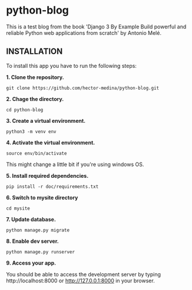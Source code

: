 # python-blog
This is a test blog from the book 'Django 3 By Example Build powerful and reliable Python web applications from scratch' by Antonio Melé.

## INSTALLATION

To install this app you have to run the following steps:

**1. Clone the repository.**

```
git clone https://github.com/hector-medina/python-blog.git
```
**2. Chage the directory.**

```
cd python-blog
```

**3. Create a virtual environment.**

```
python3 -m venv env
```

**4. Activate the virtual environment.**

```
source env/bin/activate
```

This might change a little bit if you're using windows OS. 

**5. Install required dependencies.**

```
pip install -r doc/requirements.txt
```

**6. Switch to mysite directory**

```
cd mysite
```

**7. Update database.**

```
python manage.py migrate
```

**8. Enable dev server.**

```
python manage.py runserver
```

**9. Access your app.**

You should be able to access the development server by typing http://localhost:8000 or http://127.0.0.1:8000 in your browser.

